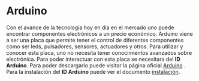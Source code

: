 # Arduino

Con el avance de la tecnología hoy en día en el mercado uno puede encontrar componentes electrónicos a un precio económico. Arduino viene a ser una placa que permite tener el control de diferentes componentes como ser leds, pulsadores, sensores, actuadores y otros. Para utilizar y conocer esta placa, uno no necesita tener conocimientos avanzados sobre electrónica.
Para poder interactuar con esta placa se necesitara del **ID Arduino**. Para poder descargarlo puede visitar la página oficial [Arduino](https://www.arduino.cc/en/Main/Software) . Para la instalación del **ID Arduino** puede ver el documento [instalación](https://github.com/theMakersMMA/Sesiones/blob/master/Sesion2/Sesion_II.pdf). 
